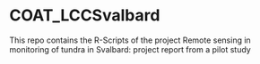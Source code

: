 # COAT_LCCSvalbard
This repo contains the R-Scripts of the project
Remote sensing in monitoring of tundra in Svalbard: project report from a pilot study
